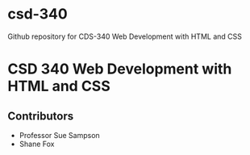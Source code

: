 # csd-340
Github repository for CDS-340 Web Development with HTML and CSS

# CSD 340 Web Development with HTML and CSS
## Contributors

* Professor Sue Sampson
* Shane Fox
